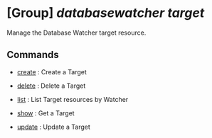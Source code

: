 # [Group] _databasewatcher target_

Manage the Database Watcher target resource.

## Commands

- [create](/Commands/databasewatcher/target/_create.md)
: Create a Target

- [delete](/Commands/databasewatcher/target/_delete.md)
: Delete a Target

- [list](/Commands/databasewatcher/target/_list.md)
: List Target resources by Watcher

- [show](/Commands/databasewatcher/target/_show.md)
: Get a Target

- [update](/Commands/databasewatcher/target/_update.md)
: Update a Target
